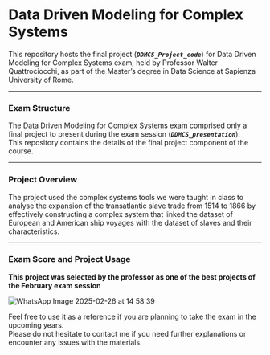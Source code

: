 # Data Driven Modeling for Complex Systems 

This repository hosts the final project (***`DDMCS_Project_code`***) for Data Driven Modeling for Complex Systems exam, held by Professor Walter Quattrociocchi, as part of the Master’s degree in Data Science at Sapienza University of Rome.

-------------------------------------------------------------------------------------------------------------------------------------

### **Exam Structure**
The Data Driven Modeling for Complex Systems exam comprised only a final project to present during the exam session (***`DDMCS_presentation`***).<br>
This repository contains the details of the final project component of the course.

-------------------------------------------------------------------------------------------------------------------------------------

### **Project Overview**
The project used the complex systems tools we were taught in class to analyse the expansion of the transatlantic slave trade from 1514 to 1866 by effectively constructing a complex system that linked the dataset of European and American ship voyages with the dataset of slaves and their characteristics.


-------------------------------------------------------------------------------------------------------------------------------------

### **Exam Score and Project Usage**

**This project was selected by the professor as one of the best projects of the February exam session**

![WhatsApp Image 2025-02-26 at 14 58 39](https://github.com/user-attachments/assets/e7114fa8-c4bc-4f46-a5d7-0baf94a62911)

Feel free to use it as a reference if you are planning to take the exam in the upcoming years.<br> 
Please do not hesitate to contact me if you need further explanations or encounter any issues with the materials.



 
